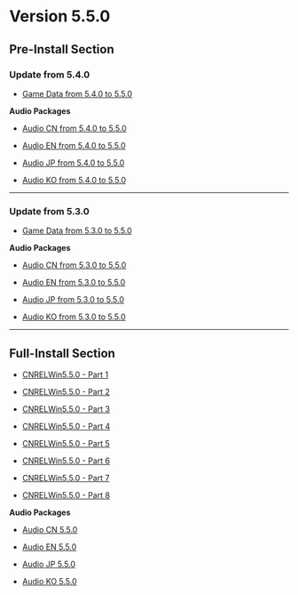 # Version 5.5.0

## Pre-Install Section

### Update from 5.4.0

- [Game Data from 5.4.0 to 5.5.0](https://autopatchhk.yuanshen.com/client_app/update/hk4e_global/game_5.4.0_5.5.0_hdiff_IlvHovyEdpXnwiCH.zip)

**Audio Packages**

- [Audio CN from 5.4.0 to 5.5.0](https://autopatchhk.yuanshen.com/client_app/update/hk4e_global/audio_zh-cn_5.4.0_5.5.0_hdiff_DuzyGAJXDnTEDcDG.zip)

- [Audio EN from 5.4.0 to 5.5.0](https://autopatchhk.yuanshen.com/client_app/update/hk4e_global/audio_en-us_5.4.0_5.5.0_hdiff_HveRbpmNrNejbGYL.zip)

- [Audio JP from 5.4.0 to 5.5.0](https://autopatchhk.yuanshen.com/client_app/update/hk4e_global/audio_ja-jp_5.4.0_5.5.0_hdiff_RCsszbNmxZciMvkK.zip)

- [Audio KO from 5.4.0 to 5.5.0](https://autopatchhk.yuanshen.com/client_app/update/hk4e_global/audio_ko-kr_5.4.0_5.5.0_hdiff_gKGHXRscunFdPzdH.zip)

----

### Update from 5.3.0

- [Game Data from 5.3.0 to 5.5.0](https://autopatchhk.yuanshen.com/client_app/update/hk4e_global/game_5.3.0_5.5.0_hdiff_hLjncNZamXTtcKKo.zip)

**Audio Packages**

- [Audio CN from 5.3.0 to 5.5.0](https://autopatchhk.yuanshen.com/client_app/update/hk4e_global/audio_zh-cn_5.3.0_5.5.0_hdiff_IjUYCPouJjYnAVzM.zip)

- [Audio EN from 5.3.0 to 5.5.0](https://autopatchhk.yuanshen.com/client_app/update/hk4e_global/audio_en-us_5.3.0_5.5.0_hdiff_hyPqxqduaCinaiJo.zip)

- [Audio JP from 5.3.0 to 5.5.0](https://autopatchhk.yuanshen.com/client_app/update/hk4e_global/audio_ja-jp_5.3.0_5.5.0_hdiff_beYoljTPLiGPgFOz.zip)

- [Audio KO from 5.3.0 to 5.5.0](https://autopatchhk.yuanshen.com/client_app/update/hk4e_global/audio_ko-kr_5.3.0_5.5.0_hdiff_IuoBNsASjDzeqgNY.zip)

----

## Full-Install Section

- [CNRELWin5.5.0 - Part 1](https://autopatchhk.yuanshen.com/client_app/download/pc_zip/20250314110016_HcIQuDGRmsbByeAE/GenshinImpact_5.5.0.zip.001)

- [CNRELWin5.5.0 - Part 2](https://autopatchhk.yuanshen.com/client_app/download/pc_zip/20250314110016_HcIQuDGRmsbByeAE/GenshinImpact_5.5.0.zip.002)

- [CNRELWin5.5.0 - Part 3](https://autopatchhk.yuanshen.com/client_app/download/pc_zip/20250314110016_HcIQuDGRmsbByeAE/GenshinImpact_5.5.0.zip.003)

- [CNRELWin5.5.0 - Part 4](https://autopatchhk.yuanshen.com/client_app/download/pc_zip/20250314110016_HcIQuDGRmsbByeAE/GenshinImpact_5.5.0.zip.004)

- [CNRELWin5.5.0 - Part 5](https://autopatchhk.yuanshen.com/client_app/download/pc_zip/20250314110016_HcIQuDGRmsbByeAE/GenshinImpact_5.5.0.zip.005)

- [CNRELWin5.5.0 - Part 6](https://autopatchhk.yuanshen.com/client_app/download/pc_zip/20250314110016_HcIQuDGRmsbByeAE/GenshinImpact_5.5.0.zip.006)

- [CNRELWin5.5.0 - Part 7](https://autopatchhk.yuanshen.com/client_app/download/pc_zip/20250314110016_HcIQuDGRmsbByeAE/GenshinImpact_5.5.0.zip.007)

- [CNRELWin5.5.0 - Part 8](https://autopatchhk.yuanshen.com/client_app/download/pc_zip/20250314110016_HcIQuDGRmsbByeAE/GenshinImpact_5.5.0.zip.008)

**Audio Packages**

- [Audio CN 5.5.0](https://autopatchhk.yuanshen.com/client_app/download/pc_zip/20250314110016_HcIQuDGRmsbByeAE/Audio_Chinese_5.5.0.zip)

- [Audio EN 5.5.0](https://autopatchhk.yuanshen.com/client_app/download/pc_zip/20250314110016_HcIQuDGRmsbByeAE/Audio_English(US)_5.5.0.zip)

- [Audio JP 5.5.0](https://autopatchhk.yuanshen.com/client_app/download/pc_zip/20250314110016_HcIQuDGRmsbByeAE/Audio_Japanese_5.5.0.zip)

- [Audio KO 5.5.0](https://autopatchhk.yuanshen.com/client_app/download/pc_zip/20250314110016_HcIQuDGRmsbByeAE/Audio_Korean_5.5.0.zip)

